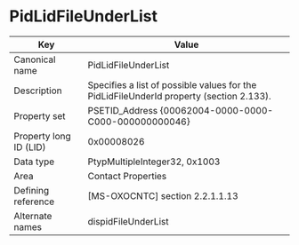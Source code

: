 # PidLidFileUnderList

| Key | Value |
|---|---|
| Canonical name | PidLidFileUnderList |
| Description | Specifies a list of possible values for the PidLidFileUnderId property (section 2.133). |
| Property set | PSETID_Address {00062004-0000-0000-C000-000000000046} |
| Property long ID (LID) | 0x00008026 |
| Data type | PtypMultipleInteger32, 0x1003 |
| Area | Contact Properties |
| Defining reference | [MS-OXOCNTC] section 2.2.1.1.13 |
| Alternate names | dispidFileUnderList |
